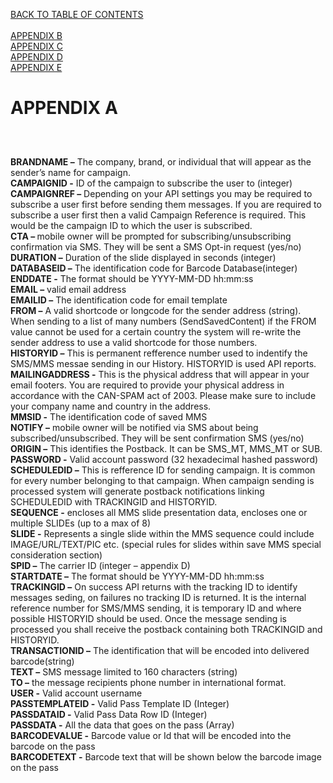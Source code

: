 <a href="api/edit/master/1.3/CONTENTS.md">BACK TO TABLE OF CONTENTS</a>
<BR>
<BR>
<a href="APPENDICES/APPENDIX%20B.md">APPENDIX B</a>
<BR>
<a href="APPENDICES/APPENDIX%20C.md">APPENDIX C</a>
<BR>
<a href="APPENDICES/APPENDIX%20D.md">APPENDIX D</a>
<BR>
<a href="APPENDICES/APPENDIX%20E.md/">APPENDIX E</a>
<BR>

<h1>APPENDIX A</h1>
<h2></h2>

<BR>

<b>BRANDNAME –</b> The company, brand, or individual that will appear as the sender’s name for campaign.
<BR>
<b>CAMPAIGNID -</b> ID of the campaign to subscribe the user to (integer)
<BR>
<b>CAMPAIGNREF –</b> Depending on your API settings you may be required to subscribe a user first before sending them messages. If you are required to subscribe a user first then a valid Campaign Reference is required. This would be the campaign ID to which the user is subscribed.
<BR>
<b>CTA – </b> mobile owner will be prompted for subscribing/unsubscribing confirmation via SMS. They will be sent a SMS Opt-in request (yes/no)
<BR>
<b>DURATION –</b> Duration of the slide displayed in seconds (integer)
<BR>
<b>DATABASEID –</b> The identification code for Barcode Database(integer)
<BR>
<b>ENDDATE -</b> The format should be YYYY-MM-DD hh:mm:ss
<BR>
<b>EMAIL –</b> valid email address
<BR>
<b>EMAILID –</b> The identification code for email template
<BR>
<b>FROM –</b> A valid shortcode or longcode for the sender address (string). When sending to a list of many numbers (SendSavedContent) if the FROM value cannot be used for a certain country the system will re-write the sender address to use a valid shortcode for those numbers.
<BR>
<b>HISTORYID –</b> This is permanent refference number used to indentify the SMS/MMS messae sending in our History. HISTORYID is used API reports.
<BR>
<b>MAILINGADDRESS -</b> This is the physical address that will appear in your email footers. You are required to provide your physical address in accordance with the CAN-SPAM act of 2003. Please make sure to include your company name and country in the address.
<BR>
<b>MMSID -</b> The identification code of saved MMS
<BR>
<b>NOTIFY –</b> mobile owner will be notified via SMS about being subscribed/unsubscribed. They will be sent confirmation SMS (yes/no)
<BR>
<b>ORIGIN –</b> This identifies the Postback. It can be SMS_MT, MMS_MT or SUB.
<BR>
<b>PASSWORD -</b> Valid account password (32 hexadecimal hashed password)
<BR>
<b>SCHEDULEDID –</b> This is refference ID for sending campaign. It is common for every number belonging to that campaign. When campaign sending is processed system will generate postback notifications linking SCHEDULEDID with TRACKINGID and HISTORYID.
<BR>
<b>SEQUENCE -</b> encloses all MMS slide presentation data, encloses one or multiple SLIDEs (up to a max of 8)
<BR>
<b>SLIDE -</b> Represents a single slide within the MMS sequence could include IMAGE/URL/TEXT/PIC etc. (special rules for slides within save MMS special consideration section)
<BR>
<b>SPID –</b> The carrier ID (integer – appendix D)
<BR>
<b>STARTDATE –</b> The format should be YYYY-MM-DD hh:mm:ss
<BR>
<b>TRACKINGID –</b> On success API returns with the tracking ID to identify messages seding, on failures no tracking ID is returned. It is the internal reference number for SMS/MMS sending, it is temporary ID and where possible HISTORYID should be used. Once the message sending is processed you shall receive the postback containing both TRACKINGID and HISTORYID.
<BR>
<b>TRANSACTIONID –</b> The identification that will be encoded into delivered barcode(string)
<BR>
<b>TEXT –</b> SMS message limited to 160 characters (string)
<BR>
<b>TO –</b> the message recipients phone number in international format.
<BR>
<b>USER -</b> Valid account username
<BR>
<b>PASSTEMPLATEID -</b> Valid Pass Template ID (Integer)
<BR>
<b>PASSDATAID -</b> Valid Pass Data Row ID (Integer)
<BR>
<b>PASSDATA -</b> All the data that goes on the pass (Array)
<BR>
<b>BARCODEVALUE -</b> Barcode value or Id that will be encoded into the barcode on the pass
<BR>
<b>BARCODETEXT -</b> Barcode text that will be shown below the barcode image on the pass

